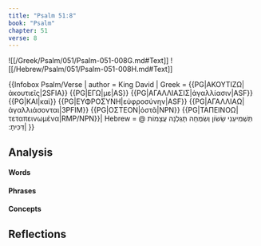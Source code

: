 ```yaml
---
title: "Psalm 51:8"
book: "Psalm"
chapter: 51
verse: 8
---
```

![[/Greek/Psalm/051/Psalm-051-008G.md#Text]]
![[/Hebrew/Psalm/051/Psalm-051-008H.md#Text]]

{{Infobox Psalm/Verse |
  author = King David |
  Greek = {{PG|ΑΚΟΥΤΙΖΩ|ἀκουτιεῖς|2SFIA}} {{PG|ΕΓΩ|με|AS}} {{PG|ΑΓΑΛΛΙΑΣΙΣ|ἀγαλλίασιν|ASF}} {{PG|ΚΑΙ|καὶ}} {{PG|ΕΥΦΡΟΣΥΝΗ|εὐφροσύνην|ASF}} {{PG|ΑΓΑΛΛΙΑΩ|ἀγαλλιάσονται|3PFIM}} {{PG|ΟΣΤΕΟΝ|ὀστᾶ|NPN}} {{PG|ΤΑΠΕΙΝΟΩ|τεταπεινωμένα|RMP/NPN}}|
  Hebrew = @
תַּשְׁמִיעֵנִי
שָׂשׂוֹן
וְשִׂמְחָה
תָּגֵלְנָה
עֲצָמוֹת
דִּכִּיתָ
׃|
}}

## Analysis

#### Words

#### Phrases

#### Concepts

## Reflections

